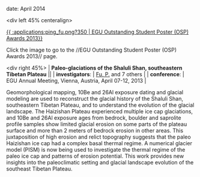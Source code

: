 date: April 2014

\<div left 45% centeralign\>


[{{ :applications:ping\_fu.png?350 \| EGU Outstanding Student Poster
(OSP) Awards
2013}}](http://www.egu.eu/awards-medals/union-osp-award/2013/ping-fu/)


Click the image to go to the //EGU Outstanding Student Poster (OSP)
Awards 2013// page.


\<div right 45%\> \| **Paleo-glaciations of the Shaluli Shan,
southeastern Tibetan Plateau** \|\| \| **investigators**: \| [Fu,
P.](http://fuping1.blogspot.com) and 7 others \| \|
**conference**: \| EGU Annual Meeting, Vienna, Austria, April 07-12,
2013 \|

Geomorphological mapping, 10Be and 26Al exposure dating and glacial
modeling are used to reconstruct the glacial history of the Shaluli
Shan, southeastern Tibetan Plateau, and to understand the evolution of
the glacial landscape. The Haizishan Plateau experienced multiple ice
cap glaciations, and 10Be and 26Al exposure ages from bedrock, boulder
and saprolite profile samples show limited glacial erosion on some parts
of the plateau surface and more than 2 meters of bedrock erosion in
other areas. This juxtaposition of high erosion and relict topography
suggests that the paleo Haizishan ice cap had a complex basal thermal
regime. A numerical glacier model (PISM) is now being used to
investigate the thermal regime of the paleo ice cap and patterns of
erosion potential. This work provides new insights into the
paleoclimatic setting and glacial landscape evolution of the southeast
Tibetan Plateau.



